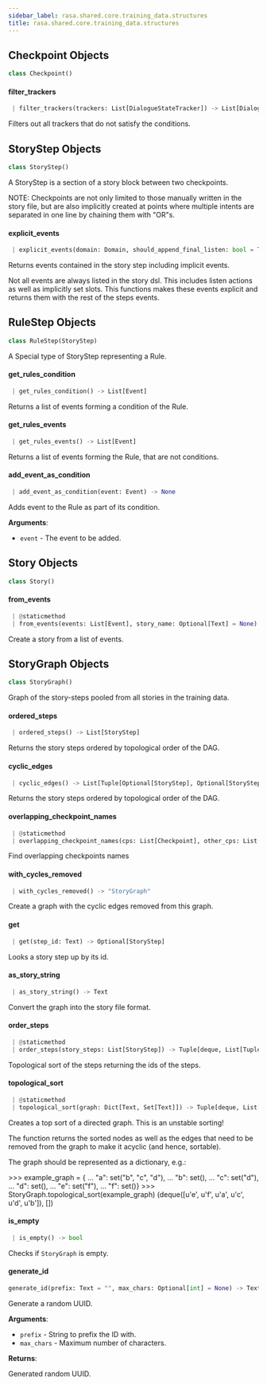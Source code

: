 ```yaml
---
sidebar_label: rasa.shared.core.training_data.structures
title: rasa.shared.core.training_data.structures
---
```


## Checkpoint Objects

```python
class Checkpoint()
```

#### filter\_trackers

```python
 | filter_trackers(trackers: List[DialogueStateTracker]) -> List[DialogueStateTracker]
```

Filters out all trackers that do not satisfy the conditions.

## StoryStep Objects

```python
class StoryStep()
```

A StoryStep is a section of a story block between two checkpoints.

NOTE: Checkpoints are not only limited to those manually written
in the story file, but are also implicitly created at points where
multiple intents are separated in one line by chaining them with &quot;OR&quot;s.

#### explicit\_events

```python
 | explicit_events(domain: Domain, should_append_final_listen: bool = True) -> List[Union[Event, List[Event]]]
```

Returns events contained in the story step including implicit events.

Not all events are always listed in the story dsl. This
includes listen actions as well as implicitly
set slots. This functions makes these events explicit and
returns them with the rest of the steps events.

## RuleStep Objects

```python
class RuleStep(StoryStep)
```

A Special type of StoryStep representing a Rule.

#### get\_rules\_condition

```python
 | get_rules_condition() -> List[Event]
```

Returns a list of events forming a condition of the Rule.

#### get\_rules\_events

```python
 | get_rules_events() -> List[Event]
```

Returns a list of events forming the Rule, that are not conditions.

#### add\_event\_as\_condition

```python
 | add_event_as_condition(event: Event) -> None
```

Adds event to the Rule as part of its condition.

**Arguments**:

- `event` - The event to be added.

## Story Objects

```python
class Story()
```

#### from\_events

```python
 | @staticmethod
 | from_events(events: List[Event], story_name: Optional[Text] = None) -> "Story"
```

Create a story from a list of events.

## StoryGraph Objects

```python
class StoryGraph()
```

Graph of the story-steps pooled from all stories in the training data.

#### ordered\_steps

```python
 | ordered_steps() -> List[StoryStep]
```

Returns the story steps ordered by topological order of the DAG.

#### cyclic\_edges

```python
 | cyclic_edges() -> List[Tuple[Optional[StoryStep], Optional[StoryStep]]]
```

Returns the story steps ordered by topological order of the DAG.

#### overlapping\_checkpoint\_names

```python
 | @staticmethod
 | overlapping_checkpoint_names(cps: List[Checkpoint], other_cps: List[Checkpoint]) -> Set[Text]
```

Find overlapping checkpoints names

#### with\_cycles\_removed

```python
 | with_cycles_removed() -> "StoryGraph"
```

Create a graph with the cyclic edges removed from this graph.

#### get

```python
 | get(step_id: Text) -> Optional[StoryStep]
```

Looks a story step up by its id.

#### as\_story\_string

```python
 | as_story_string() -> Text
```

Convert the graph into the story file format.

#### order\_steps

```python
 | @staticmethod
 | order_steps(story_steps: List[StoryStep]) -> Tuple[deque, List[Tuple[Text, Text]]]
```

Topological sort of the steps returning the ids of the steps.

#### topological\_sort

```python
 | @staticmethod
 | topological_sort(graph: Dict[Text, Set[Text]]) -> Tuple[deque, List[Tuple[Text, Text]]]
```

Creates a top sort of a directed graph. This is an unstable sorting!

The function returns the sorted nodes as well as the edges that need
to be removed from the graph to make it acyclic (and hence, sortable).

The graph should be represented as a dictionary, e.g.:

&gt;&gt;&gt; example_graph = {
...         &quot;a&quot;: set(&quot;b&quot;, &quot;c&quot;, &quot;d&quot;),
...         &quot;b&quot;: set(),
...         &quot;c&quot;: set(&quot;d&quot;),
...         &quot;d&quot;: set(),
...         &quot;e&quot;: set(&quot;f&quot;),
...         &quot;f&quot;: set()}
&gt;&gt;&gt; StoryGraph.topological_sort(example_graph)
(deque([u&#x27;e&#x27;, u&#x27;f&#x27;, u&#x27;a&#x27;, u&#x27;c&#x27;, u&#x27;d&#x27;, u&#x27;b&#x27;]), [])

#### is\_empty

```python
 | is_empty() -> bool
```

Checks if `StoryGraph` is empty.

#### generate\_id

```python
generate_id(prefix: Text = "", max_chars: Optional[int] = None) -> Text
```

Generate a random UUID.

**Arguments**:

- `prefix` - String to prefix the ID with.
- `max_chars` - Maximum number of characters.
  

**Returns**:

  Generated random UUID.


